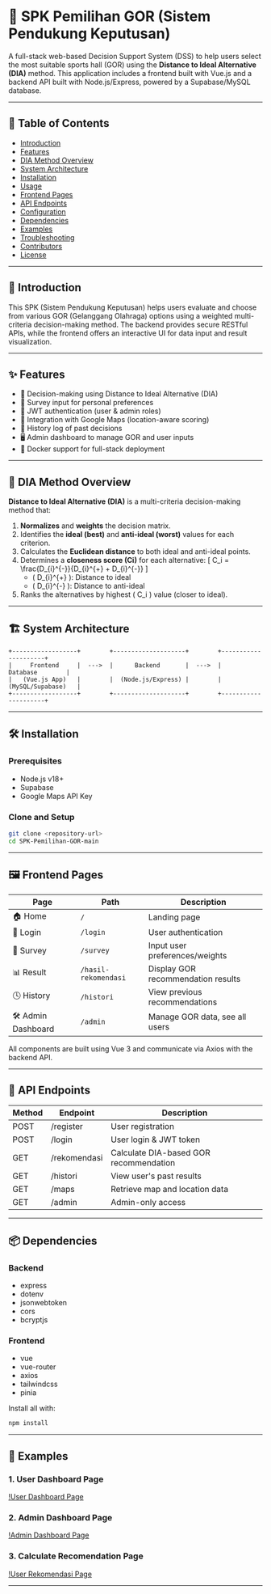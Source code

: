# 🧠 SPK Pemilihan GOR (Sistem Pendukung Keputusan)

A full-stack web-based Decision Support System (DSS) to help users select the most suitable sports hall (GOR) using the **Distance to Ideal Alternative (DIA)** method. This application includes a frontend built with Vue.js and a backend API built with Node.js/Express, powered by a Supabase/MySQL database.

---

## 🧾 Table of Contents

- [Introduction](#introduction)
- [Features](#features)
- [DIA Method Overview](#dia-method-overview)
- [System Architecture](#system-architecture)
- [Installation](#installation)
- [Usage](#usage)
- [Frontend Pages](#frontend-pages)
- [API Endpoints](#api-endpoints)
- [Configuration](#configuration)
- [Dependencies](#dependencies)
- [Examples](#examples)
- [Troubleshooting](#troubleshooting)
- [Contributors](#contributors)
- [License](#license)

---

## 📌 Introduction

This SPK (Sistem Pendukung Keputusan) helps users evaluate and choose from various GOR (Gelanggang Olahraga) options using a weighted multi-criteria decision-making method. The backend provides secure RESTful APIs, while the frontend offers an interactive UI for data input and result visualization.

---

## ✨ Features

- 🧠 Decision-making using Distance to Ideal Alternative (DIA)
- 🧾 Survey input for personal preferences
- 🔐 JWT authentication (user & admin roles)
- 📍 Integration with Google Maps (location-aware scoring)
- 📝 History log of past decisions
- 🖥️ Admin dashboard to manage GOR and user inputs
- 🐳 Docker support for full-stack deployment

---

## 🧮 DIA Method Overview

**Distance to Ideal Alternative (DIA)** is a multi-criteria decision-making method that:

1. **Normalizes** and **weights** the decision matrix.
2. Identifies the **ideal (best)** and **anti-ideal (worst)** values for each criterion.
3. Calculates the **Euclidean distance** to both ideal and anti-ideal points.
4. Determines a **closeness score (Ci)** for each alternative:
   \[
   C_i = \frac{D_{i}^{-}}{D_{i}^{+} + D_{i}^{-}}
   \]
   - \( D_{i}^{+} \): Distance to ideal
   - \( D_{i}^{-} \): Distance to anti-ideal
5. Ranks the alternatives by highest \( C_i \) value (closer to ideal).

---

## 🏗️ System Architecture

```
+------------------+        +--------------------+        +---------------------+
|     Frontend     |  --->  |      Backend       |  --->  |     Database        |
|   (Vue.js App)   |        |  (Node.js/Express) |        |  (MySQL/Supabase)   |
+------------------+        +--------------------+        +---------------------+
```

---

## 🛠️ Installation

### Prerequisites

- Node.js v18+
- Supabase 
- Google Maps API Key

### Clone and Setup

```bash
git clone <repository-url>
cd SPK-Pemilihan-GOR-main
```

---

## 🖼️ Frontend Pages

| Page                 | Path                  | Description                          |
|----------------------|------------------------|--------------------------------------|
| 🏠 Home              | `/`                    | Landing page                         |
| 🔑 Login             | `/login`               | User authentication                  |
| 📝 Survey            | `/survey`              | Input user preferences/weights       |
| 📊 Result            | `/hasil-rekomendasi`   | Display GOR recommendation results   |
| 🕓 History           | `/histori`             | View previous recommendations        |
| 🛠️ Admin Dashboard  | `/admin`               | Manage GOR data, see all users       |

All components are built using Vue 3 and communicate via Axios with the backend API.

---

## 📡 API Endpoints

| Method | Endpoint         | Description                              |
|--------|------------------|------------------------------------------|
| POST   | /register         | User registration                        |
| POST   | /login            | User login & JWT token                   |
| GET    | /rekomendasi      | Calculate DIA-based GOR recommendation   |
| GET    | /histori          | View user's past results                 |
| GET    | /maps             | Retrieve map and location data           |
| GET    | /admin            | Admin-only access                        |

---

## 📦 Dependencies

### Backend

- express
- dotenv
- jsonwebtoken
- cors
- bcryptjs

### Frontend

- vue
- vue-router
- axios
- tailwindcss
- pinia

Install all with:

```bash
npm install
```

---

## 🧪 Examples

### 1. User Dashboard Page

[!User Dashboard Page](assets/UserDashboard.png)

### 2. Admin Dashboard Page

[!Admin Dashboard Page](assets/AdminDashboard.png)

### 3. Calculate Recomendation Page

[!User Rekomendasi Page](assets/Rekomendasi.png)

---
